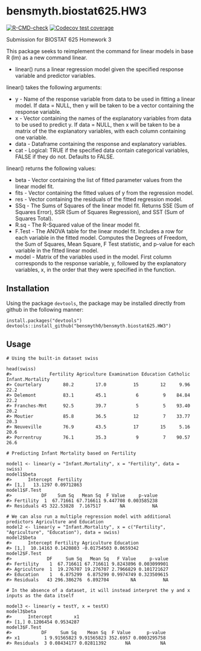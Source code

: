# bensmyth.biostat625.HW3
<!-- badges: start -->
  [![R-CMD-check](https://github.com/bensmyth0/bensmyth.biostat625.HW3/actions/workflows/R-CMD-check.yaml/badge.svg)](https://github.com/bensmyth0/bensmyth.biostat625.HW3/actions/workflows/R-CMD-check.yaml)
  [![Codecov test coverage](https://codecov.io/gh/bensmyth0/bensmyth.biostat625.HW3/branch/master/graph/badge.svg)](https://app.codecov.io/gh/bensmyth0/bensmyth.biostat625.HW3?branch=master)
  <!-- badges: end -->
Submission for BIOSTAT 625 Homework 3

This package seeks to reimplement the command for linear models in base R (lm) as a new command linear.
* linear() runs a linear regression model given the specified response variable and predictor variables.

linear() takes the following arguments:
* y - Name of the response variable from data to be used in fitting a linear model. If data = NULL, then y will be taken to be a vector containing the response variable.
* x - Vector containing the names of the explanatory variables from data to be used to predict y. If data = NULL, then x will be taken to be a matrix of the the explanatory variables, with each column containing one variable.
* data - Dataframe containing the response and explanatory variables.
* cat - Logical: TRUE if the specified data contain categorical variables, FALSE if they do not. Defaults to FALSE.

linear() returns the following values:
* beta - Vector containing the list of fitted parameter values from the linear model fit.
* fits - Vector containing the fitted values of y from the regression model.
* res - Vector containing the residuals of the fitted regression model.
* SSq - The Sums of Squares of the linear model fit. Returns SSE (Sum of Squares Error), SSR (Sum of Squares Regression), and SST (Sum of Squares Total).
* R.sq - The R-Squared value of the linear model fit.
* F.Test - The ANOVA table for the linear model fit. Includes a row for each variable in the fitted model. Computes the Degrees of Freedom, the Sum of Squares, Mean Square, F Test statistic, and p-value for each variable in the fitted linear model.
* model - Matrix of the variables used in the model. First column corresponds to the response variable, y, followed by the explanatory variables, x, in the order that they were specified in the function.

## Installation
Using the package `devtools`, the package may be installed directly from github in the following manner:

```{r}
install.packages("devtools")
devtools::install_github("bensmyth0/bensmyth.biostat625.HW3")
```
## Usage
```{r}
# Using the built-in dataset swiss

head(swiss)
#>              Fertility Agriculture Examination Education Catholic Infant.Mortality
#> Courtelary        80.2        17.0          15        12     9.96             22.2
#> Delemont          83.1        45.1           6         9    84.84             22.2
#> Franches-Mnt      92.5        39.7           5         5    93.40             20.2
#> Moutier           85.8        36.5          12         7    33.77             20.3
#> Neuveville        76.9        43.5          17        15     5.16             20.6
#> Porrentruy        76.1        35.3           9         7    90.57             26.6

# Predicting Infant Mortality based on Fertility

model1 <- linear(y = "Infant.Mortality", x = "Fertility", data = swiss)
model1$beta
#>      Intercept  Fertility
#> [1,]   13.1297 0.09712863
model1$F.Test
#>           DF    Sum Sq   Mean Sq  F Value     p-value
#> Fertility  1  67.71661 67.716611 9.447708 0.003585238
#> Residuals 45 322.53828  7.167517       NA          NA

# We can also run a multiple regression model with additional predictors Agriculture and Education
model2 <- linear(y = "Infant.Mortality", x = c("Fertility", "Agriculture", "Education"), data = swiss)
model2$beta
#>      Intercept Fertility Agriculture Education
#> [1,]  10.14163 0.1420803 -0.01754503 0.0659342
model2$F.Test
#>             DF     Sum Sq   Mean Sq   F Value     p-value
#> Fertility    1  67.716611 67.716611 9.8243896 0.003099901
#> Agriculture  1  19.276707 19.276707 2.7966829 0.101721627
#> Education    1   6.875299  6.875299 0.9974749 0.323509615
#> Residuals   43 296.386276  6.892704        NA          NA

# In the absence of a dataset, it will instead interpret the y and x inputs as the data itself

model3 <- linear(y = testY, x = testX)
model3$beta
#>      Intercept        x1
#> [1,] 0.1206454 0.9534287
model3$F.Test
#>           DF     Sum Sq    Mean Sq  F Value      p-value
#> x1         1 9.91565823 9.91565823 352.6957 0.0003295758
#> Residuals  3 0.08434177 0.02811392       NA           NA

```
